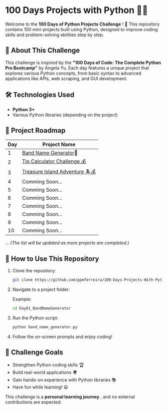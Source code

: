 # 100 Days Projects with Python 🚀🐍

Welcome to the  **100 Days of Python Projects Challenge** ! 🎯 This repository contains 100 mini-projects built using Python, designed to improve coding skills and problem-solving abilities step by step.

## 📌 About This Challenge

This challenge is inspired by the **"100 Days of Code: The Complete Python Pro Bootcamp"** by Angela Yu. Each day features a unique project that explores various Python concepts, from basic syntax to advanced applications like APIs, web scraping, and GUI development.

## 🛠 Technologies Used

* **Python 3+**
* Various Python libraries (depending on the project)

## 📅 Project Roadmap

| Day | Project Name                                                  |
| --- | ------------------------------------------------------------- |
| 1   | [Band Name Generator](Day01_BandNameGenerator)🎸                 |
| 2   | [Tip Calculator Challenge 💰](Day02_TipCalculator)               |
| 3   | [Treasure Island Adventure 🏝️💰](Day03_TeasureIslandAdventure) |
| 4   | Comming Soon...                                               |
| 5   | Comming Soon...                                               |
| 6   | Comming Soon...                                               |
| 7   | Comming Soon...                                               |
| 8   | Comming Soon...                                               |
| 9   | Comming Soon...                                               |
| 10  | Comming Soon...                                               |

... *(The list will be updated as more projects are completed.)*

## 🚀 How to Use This Repository

1. Clone the repository:

   ```bash
   git clone https://github.com/ppmferreira/100-Days-Projects-With-Python
   ```
2. Navigate to a project folder:

   Example:

   ```bash
   cd Day01_BandNameGenerator
   ```
3. Run the Python script:

   ```bash
   python band_name_generator.py
   ```
4. Follow the on-screen prompts and enjoy coding!

## 📌 Challenge Goals

* Strengthen Python coding skills 🏆
* Build real-world applications 🌍
* Gain hands-on experience with Python libraries 📚
* Have fun while learning! 😃

This challenge is a  **personal learning journey** , and no external contributions are expected.
